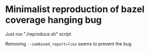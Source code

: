 # Minimalist reproduction of bazel coverage hanging bug

Just run "./reproduce.sh" script

Removing `--combined_report=lcov` seems to prevent the bug
